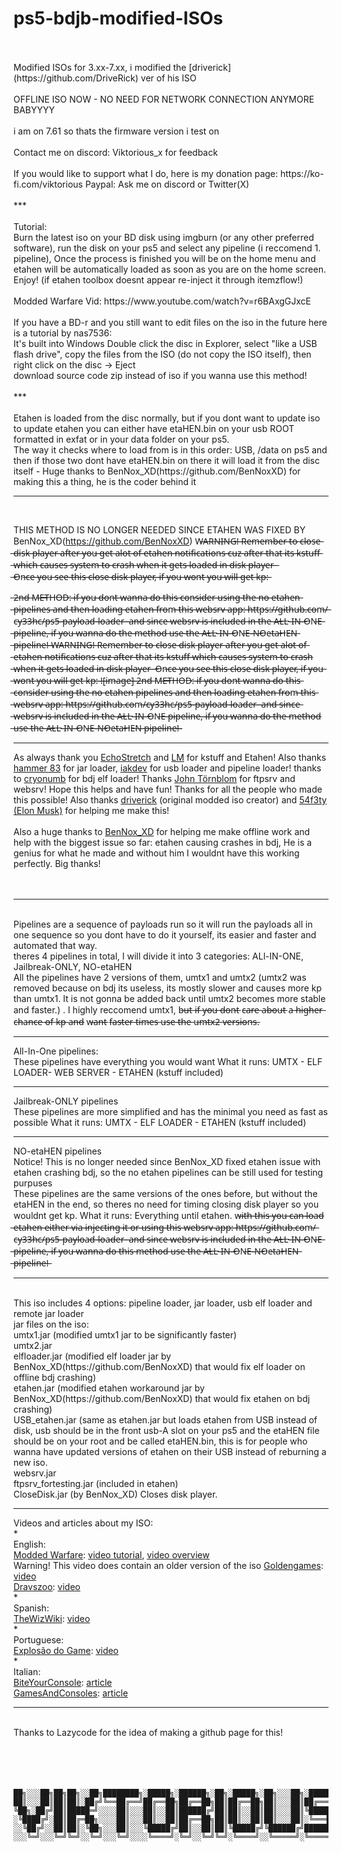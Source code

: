 # ps5-bdjb-modified-ISOs
<br />
<br />
Modified ISOs for 3.xx-7.xx, i modified the [driverick](https://github.com/DriveRick) ver of his ISO
<br />
<br />
OFFLINE ISO NOW - NO NEED FOR NETWORK CONNECTION ANYMORE BABYYYY
<br />
<br />
i am on 7.61 so thats the firmware version i test on
<br />
<br />
Contact me on discord: Viktorious_x for feedback
<br />
<br />
If you would like to support what I do, here is my donation page: https://ko-fi.com/viktorious
Paypal: Ask me on discord or Twitter(X)
<br />
<br />
***
<br />
<br /> 
Tutorial: 
<br />
Burn the latest iso on your BD disk using imgburn (or any other preferred software), run the disk on your ps5 and select any pipeline (i reccomend 1. pipeline), Once the process is finished you will be on the home menu and etahen will be automatically loaded as soon as you are on the home screen. Enjoy! (if etahen toolbox doesnt appear re-inject it through itemzflow!) 
<br />
<br />
Modded Warfare Vid: https://www.youtube.com/watch?v=r6BAxgGJxcE 
<br />
<br />
If you have a BD-r and you still want to edit files on the iso in the future here is a tutorial by nas7536:
<br />
It's built into Windows
Double click the disc in Explorer, select "like a USB flash drive", copy the files from the ISO (do not copy the ISO itself), then right click on the disc -> Eject
<br />
download source code zip instead of iso if you wanna use this method!
<br />
<br />
***
<br />
<br />
Etahen is loaded from the disc normally, but if you dont want to update iso to update etahen you can either have etaHEN.bin on your usb ROOT formatted in exfat or in your data folder on your ps5.
<br />
The way it checks where to load from is in this order: USB, /data on ps5 and then if those two dont have etaHEN.bin on there it will load it from the disc itself - Huge thanks to BenNox_XD(https://github.com/BenNoxXD) for making this a thing, he is the coder behind it

<br />

***

<br />

THIS METHOD IS NO LONGER NEEDED SINCE ETAHEN WAS FIXED BY BenNox_XD(https://github.com/BenNoxXD)
W̶A̶R̶N̶I̶N̶G̶!̶ ̶R̶e̶m̶e̶m̶b̶e̶r̶ ̶t̶o̶ ̶c̶l̶o̶s̶e̶ ̶d̶i̶s̶k̶ ̶p̶l̶a̶y̶e̶r̶ ̶a̶f̶t̶e̶r̶ ̶y̶o̶u̶ ̶g̶e̶t̶ ̶a̶l̶o̶t̶ ̶o̶f̶ ̶e̶t̶a̶h̶e̶n̶ ̶n̶o̶t̶i̶f̶i̶c̶a̶t̶i̶o̶n̶s̶ ̶c̶u̶z̶ ̶a̶f̶t̶e̶r̶ ̶t̶h̶a̶t̶ ̶i̶t̶s̶ ̶k̶s̶t̶u̶f̶f̶ ̶w̶h̶i̶c̶h̶ ̶c̶a̶u̶s̶e̶s̶ ̶s̶y̶s̶t̶e̶m̶ ̶t̶o̶ ̶c̶r̶a̶s̶h̶ ̶w̶h̶e̶n̶ ̶i̶t̶ ̶g̶e̶t̶s̶ ̶l̶o̶a̶d̶e̶d̶ ̶i̶n̶ ̶d̶i̶s̶k̶ ̶p̶l̶a̶y̶e̶r̶
̶<br />
̶O̶n̶c̶e̶ ̶y̶o̶u̶ ̶s̶e̶e̶ ̶t̶h̶i̶s̶ ̶c̶l̶o̶s̶e̶ ̶d̶i̶s̶k̶ ̶p̶l̶a̶y̶e̶r̶,̶ ̶i̶f̶ ̶y̶o̶u̶ ̶w̶o̶n̶t̶ ̶y̶o̶u̶ ̶w̶i̶l̶l̶ ̶g̶e̶t̶ ̶k̶p̶:̶

̶2̶n̶d̶ ̶M̶E̶T̶H̶O̶D̶:̶ ̶i̶f̶ ̶y̶o̶u̶ ̶d̶o̶n̶t̶ ̶w̶a̶n̶n̶a̶ ̶d̶o̶ ̶t̶h̶i̶s̶ ̶c̶o̶n̶s̶i̶d̶e̶r̶ ̶u̶s̶i̶n̶g̶ ̶t̶h̶e̶ ̶n̶o̶ ̶e̶t̶a̶h̶e̶n̶ ̶p̶i̶p̶e̶l̶i̶n̶e̶s̶ ̶a̶n̶d̶ ̶t̶h̶e̶n̶ ̶l̶o̶a̶d̶i̶n̶g̶ ̶e̶t̶a̶h̶e̶n̶ ̶f̶r̶o̶m̶ ̶t̶h̶i̶s̶ ̶w̶e̶b̶s̶r̶v̶ ̶a̶p̶p̶:̶ ̶h̶t̶t̶p̶s̶:̶/̶/̶g̶i̶t̶h̶u̶b̶.̶c̶o̶m̶/̶c̶y̶3̶3̶h̶c̶/̶p̶s̶5̶-̶p̶a̶y̶l̶o̶a̶d̶-̶l̶o̶a̶d̶e̶r̶ ̶
̶a̶n̶d̶ ̶s̶i̶n̶c̶e̶ ̶w̶e̶b̶s̶r̶v̶ ̶i̶s̶ ̶i̶n̶c̶l̶u̶d̶e̶d̶ ̶i̶n̶ ̶t̶h̶e̶ ̶A̶L̶L̶-̶I̶N̶-̶O̶N̶E̶ ̶p̶i̶p̶e̶l̶i̶n̶e̶,̶ ̶i̶f̶ ̶y̶o̶u̶ ̶w̶a̶n̶n̶a̶ ̶d̶o̶ ̶t̶h̶e̶ ̶m̶e̶t̶h̶o̶d̶ ̶u̶s̶e̶ ̶t̶h̶e̶ ̶A̶L̶L̶-̶I̶N̶-̶O̶N̶E̶-̶N̶O̶e̶t̶a̶H̶E̶N̶ ̶p̶i̶p̶e̶l̶i̶n̶e̶!̶
̶*̶*̶W̶A̶R̶N̶I̶N̶G̶!̶ ̶R̶e̶m̶e̶m̶b̶e̶r̶ ̶t̶o̶ ̶c̶l̶o̶s̶e̶ ̶d̶i̶s̶k̶ ̶p̶l̶a̶y̶e̶r̶ ̶a̶f̶t̶e̶r̶ ̶y̶o̶u̶ ̶g̶e̶t̶ ̶a̶l̶o̶t̶ ̶o̶f̶ ̶e̶t̶a̶h̶e̶n̶ ̶n̶o̶t̶i̶f̶i̶c̶a̶t̶i̶o̶n̶s̶ ̶c̶u̶z̶ ̶a̶f̶t̶e̶r̶ ̶t̶h̶a̶t̶ ̶i̶t̶s̶ ̶k̶s̶t̶u̶f̶f̶ ̶w̶h̶i̶c̶h̶ ̶c̶a̶u̶s̶e̶s̶ ̶s̶y̶s̶t̶e̶m̶ ̶t̶o̶ ̶c̶r̶a̶s̶h̶ ̶w̶h̶e̶n̶ ̶i̶t̶ ̶g̶e̶t̶s̶ ̶l̶o̶a̶d̶e̶d̶ ̶i̶n̶ ̶d̶i̶s̶k̶ ̶p̶l̶a̶y̶e̶r̶ ̶ ̶O̶n̶c̶e̶ ̶y̶o̶u̶ ̶s̶e̶e̶ ̶t̶h̶i̶s̶ ̶c̶l̶o̶s̶e̶ ̶d̶i̶s̶k̶ ̶p̶l̶a̶y̶e̶r̶,̶ ̶i̶f̶ ̶y̶o̶u̶ ̶w̶o̶n̶t̶ ̶y̶o̶u̶ ̶w̶i̶l̶l̶ ̶g̶e̶t̶ ̶k̶p̶:̶ ̶!̶[̶i̶m̶a̶g̶e̶]̶̶ ̶2̶n̶d̶ ̶M̶E̶T̶H̶O̶D̶:̶ ̶i̶f̶ ̶y̶o̶u̶ ̶d̶o̶n̶t̶ ̶w̶a̶n̶n̶a̶ ̶d̶o̶ ̶t̶h̶i̶s̶ ̶c̶o̶n̶s̶i̶d̶e̶r̶ ̶u̶s̶i̶n̶g̶ ̶t̶h̶e̶ ̶n̶o̶ ̶e̶t̶a̶h̶e̶n̶ ̶p̶i̶p̶e̶l̶i̶n̶e̶s̶ ̶a̶n̶d̶ ̶t̶h̶e̶n̶ ̶l̶o̶a̶d̶i̶n̶g̶ ̶e̶t̶a̶h̶e̶n̶ ̶f̶r̶o̶m̶ ̶t̶h̶i̶s̶ ̶w̶e̶b̶s̶r̶v̶ ̶a̶p̶p̶:̶ ̶h̶t̶t̶p̶s̶:̶/̶/̶g̶i̶t̶h̶u̶b̶.̶c̶o̶m̶/̶c̶y̶3̶3̶h̶c̶/̶p̶s̶5̶-̶p̶a̶y̶l̶o̶a̶d̶-̶l̶o̶a̶d̶e̶r̶ ̶ ̶a̶n̶d̶ ̶s̶i̶n̶c̶e̶ ̶w̶e̶b̶s̶r̶v̶ ̶i̶s̶ ̶i̶n̶c̶l̶u̶d̶e̶d̶ ̶i̶n̶ ̶t̶h̶e̶ ̶A̶L̶L̶-̶I̶N̶-̶O̶N̶E̶ ̶p̶i̶p̶e̶l̶i̶n̶e̶,̶ ̶i̶f̶ ̶y̶o̶u̶ ̶w̶a̶n̶n̶a̶ ̶d̶o̶ ̶t̶h̶e̶ ̶m̶e̶t̶h̶o̶d̶ ̶u̶s̶e̶ ̶t̶h̶e̶ ̶A̶L̶L̶-̶I̶N̶-̶O̶N̶E̶-̶N̶O̶e̶t̶a̶H̶E̶N̶ ̶p̶i̶p̶e̶l̶i̶n̶e̶!̶*̶*̶
***

As always thank you [EchoStretch](https://github.com/Echostretch) and [LM](https://github.com/LightningMods) for kstuff and Etahen! Also thanks [hammer 83](https://github.com/hammer-83) for jar loader, [iakdev](https://github.com/iakdev) for usb loader and pipeline loader! thanks to [cryonumb](https://github.com/cryonumb) for bdj elf loader! Thanks [John Törnblom](https://github.com/john-tornblom) for ftpsrv and websrv!
 Hope this helps and have fun! Thanks for all the people who made this possible! Also thanks [driverick](https://github.com/DriveRick) (original modded iso creator) and [54f3ty (Elon Musk)](https://github.com/54f3ty) for helping me make this!
<br />
<br />
Also a huge thanks to [BenNox_XD](https://github.com/BenNoxXD) for helping me make offline work and help with the biggest issue so far: etahen causing crashes in bdj, He is a genius for what he made and without him I wouldnt have this working perfectly. Big thanks!
<br />
<br />
<br />
__________________________________________________________________________________________________________________________________________________________________________________
<br />
Pipelines are a sequence of payloads run so it will run the payloads all in one sequence so you dont have to do it yourself, its easier and faster and automated that way.
<br />
theres 4 pipelines in total, I will divide it into 3 categories: ALl-IN-ONE, Jailbreak-ONLY, NO-etaHEN
<br />
All the pipelines have 2 versions of them, umtx1 and umtx2 (umtx2 was removed because on bdj its useless, its mostly slower and causes more kp than umtx1. It is not gonna be added back until umtx2 becomes more stable and faster.) . I highly reccomend umtx1, b̶u̶t̶ i̶f̶ y̶o̶u̶ d̶o̶n̶t̶ c̶a̶r̶e̶ a̶b̶o̶u̶t̶ a̶ h̶i̶g̶h̶e̶r̶ c̶h̶a̶n̶c̶e̶ o̶f̶ k̶p̶ a̶n̶d̶ w̶a̶n̶t̶ f̶a̶s̶t̶e̶r̶ t̶i̶m̶e̶s̶ u̶s̶e̶ t̶h̶e̶ u̶m̶t̶x̶2̶ v̶e̶r̶s̶i̶o̶n̶s̶.

__________________________________________________________________________________________________________________________________________________________________________________
All-In-One pipelines:
<br />
These pipelines have everything you would want
What it runs: UMTX - ELF LOADER- WEB SERVER - ETAHEN (kstuff included) 

__________________________________________________________________________________________________________________________________________________________________________________
Jailbreak-ONLY pipelines
<br />
These pipelines are more simplified and has the minimal you need as fast as possible
What it runs: UMTX - ELF LOADER - ETAHEN (kstuff included) 

__________________________________________________________________________________________________________________________________________________________________________________
NO-etaHEN pipelines
<br />
Notice! This is no longer needed since BenNox_XD fixed etahen issue with etahen crashing bdj, so the no etahen pipelines can be still used for testing purpuses
<br />
These pipelines are the same versions of the ones before, but without the etaHEN in the end, so theres no need for timing closing disk player so you wouldnt get kp.
What it runs: Everything until etahen.
w̶i̶t̶h̶ ̶t̶h̶i̶s̶ ̶y̶o̶u̶ ̶c̶a̶n̶ ̶l̶o̶a̶d̶ ̶e̶t̶a̶h̶e̶n̶ ̶e̶i̶t̶h̶e̶r̶ ̶v̶i̶a̶ ̶i̶n̶j̶e̶c̶t̶i̶n̶g̶ ̶i̶t̶ ̶o̶r̶ ̶u̶s̶i̶n̶g̶ ̶t̶h̶i̶s̶ ̶w̶e̶b̶s̶r̶v̶ ̶a̶p̶p̶:̶ ̶h̶t̶t̶p̶s̶:̶/̶/̶g̶i̶t̶h̶u̶b̶.̶c̶o̶m̶/̶c̶y̶3̶3̶h̶c̶/̶p̶s̶5̶-̶p̶a̶y̶l̶o̶a̶d̶-̶l̶o̶a̶d̶e̶r̶ ̶
̶a̶n̶d̶ ̶s̶i̶n̶c̶e̶ ̶w̶e̶b̶s̶r̶v̶ ̶i̶s̶ ̶i̶n̶c̶l̶u̶d̶e̶d̶ ̶i̶n̶ ̶t̶h̶e̶ ̶A̶L̶L̶-̶I̶N̶-̶O̶N̶E̶ ̶p̶i̶p̶e̶l̶i̶n̶e̶,̶ ̶i̶f̶ ̶y̶o̶u̶ ̶w̶a̶n̶n̶a̶ ̶d̶o̶ ̶t̶h̶i̶s̶ ̶m̶e̶t̶h̶o̶d̶ ̶u̶s̶e̶ ̶t̶h̶e̶ ̶A̶L̶L̶-̶I̶N̶-̶O̶N̶E̶-̶N̶O̶e̶t̶a̶H̶E̶N̶ ̶p̶i̶p̶e̶l̶i̶n̶e̶!̶

__________________________________________________________________________________________________________________________________________________________________________________
<br />
This iso includes 4 options: pipeline loader, jar loader, usb elf loader and remote jar loader
<br />
jar files on the iso:
<br />
umtx1.jar (modified umtx1 jar to be significantly faster)
<br />
umtx2.jar
<br />
elfloader.jar (modified elf loader jar by BenNox_XD(https://github.com/BenNoxXD) that would fix elf loader on offline bdj crashing)
<br />
etahen.jar (modified etahen workaround jar by BenNox_XD(https://github.com/BenNoxXD) that would fix etahen on bdj crashing) 
<br />
USB_etahen.jar (same as etahen.jar but loads etahen from USB instead of disk, usb should be in the front usb-A slot on your ps5 and the etaHEN file should be on your root and be called etaHEN.bin, this is for people who wanna have updated versions of etahen on their USB instead of reburning a new iso.
<br />
websrv.jar
<br />
ftpsrv_fortesting.jar (included in etahen)
<br />
CloseDisk.jar (by BenNox_XD) Closes disk player.


__________________________________________________________________________________________________________________________________________________________________________________

Videos and articles about my ISO:
<br />
*
<br />
English:
<br />
[Modded Warfare](https://www.youtube.com/@MODDEDWARFARE): [video tutorial](https://www.youtube.com/watch?v=r6BAxgGJxcE), [video overview
<br />](https://youtu.be/7MhVjhboDkU?t=766) Warning! This video does contain an older version of the iso
[Goldengames](https://www.youtube.com/@goldengames7890): [video](https://www.youtube.com/watch?v=D8-2zQ6Q-6o)
<br />
[Dravszoo](https://www.youtube.com/@dravszoo): [video](https://www.youtube.com/watch?v=a7BSuP_oIEo)
<br />
*
<br />
Spanish:
<br />
[TheWizWiki](https://www.youtube.com/@TheWizWiki): [video](https://www.youtube.com/watch?v=_ONNqFJh66w)
<br />
*
<br />
Portuguese:
<br />
[Explosão do Game](https://www.youtube.com/@Explosaodogame): [video](https://www.youtube.com/watch?v=qzMQtuYvHz0)
<br />
*
<br />
Italian:
<br />
[BiteYourConsole](https://x.com/BiteYourConsole): [article](https://www.biteyourconsole.net/2025/05/02/scena-ps5-rilasciato-ps5-bdjb-modified-iso-v1-10-nuova-iso-modificata-per-i-firmware-6-xx-e-7-xx-della-console-playstation-5/?fsp_sid=24213)
<br />
[GamesAndConsoles](https://x.com/GAMESANDCON): [article](https://www.gamesandconsoles.net/ps5-rilasciato-ps5-bdjb-modified-iso-v1-11-jailbreak-offline-senza-connessione-internet/)
***
<br />
Thanks to Lazycode for the idea of making a github page for this!
<br />
<br />
<br />
<br />
<br />

```
██╗░░░██╗██╗██╗░░██╗████████╗░█████╗░██████╗░██╗░█████╗░██╗░░░██╗░██████╗
██║░░░██║██║██║░██╔╝╚══██╔══╝██╔══██╗██╔══██╗██║██╔══██╗██║░░░██║██╔════╝
╚██╗░██╔╝██║█████═╝░░░░██║░░░██║░░██║██████╔╝██║██║░░██║██║░░░██║╚█████╗░
░╚████╔╝░██║██╔═██╗░░░░██║░░░██║░░██║██╔══██╗██║██║░░██║██║░░░██║░╚═══██╗
░░╚██╔╝░░██║██║░╚██╗░░░██║░░░╚█████╔╝██║░░██║██║╚█████╔╝╚██████╔╝██████╔╝
░░░╚═╝░░░╚═╝╚═╝░░╚═╝░░░╚═╝░░░░╚════╝░╚═╝░░╚═╝╚═╝░╚════╝░░╚═════╝░╚═════╝░
```
